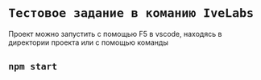 # `Тестовое задание в команию IveLabs`
Проект можно запустить с помощью F5 в vscode, находясь в директории проекта или с помощью команды
## `npm start`
